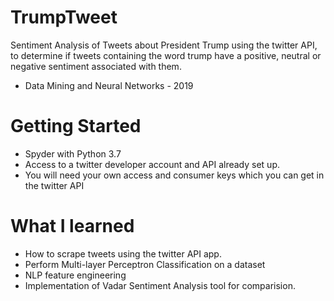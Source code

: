 # TrumpTweet
Sentiment Analysis of Tweets about President Trump using the twitter API, to determine if tweets containing the word trump have a positive, neutral or negative sentiment associated with them.

* Data Mining and Neural Networks - 2019
# Getting Started
* Spyder with Python 3.7 
* Access to a twitter developer account and API already set up.
* You will need your own access and consumer keys which you can get in the twitter API

# What I learned
 * How to scrape tweets using the twitter API app.
 * Perform Multi-layer Perceptron Classification on a dataset 
 * NLP feature engineering
 * Implementation of Vadar Sentiment Analysis tool for comparision. 
